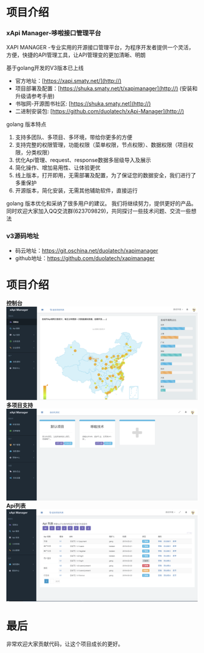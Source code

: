 项目介绍
========
### xApi Manager-哆啦接口管理平台
XAPI MANAGER -专业实用的开源接口管理平台，为程序开发者提供一个灵活，方便，快捷的API管理工具，让API管理变的更加清晰、明朗


基于golang开发的V3版本已上线

- 官方地址：[https://xapi.smaty.net/](http://)
- 项目部署及配置：[https://shuka.smaty.net/t/xapimanager](http://) (安装和升级请参考手册)
- 书咖网-开源图书社区: [https://shuka.smaty.net](http://)
- 二进制安装包: [https://github.com/duolatech/xApi-Manager](http://)

golang 版本特点

1. 支持多团队、多项目、多环境，带给你更多的方便
2. 支持完整的权限管理，功能权限（菜单权限，节点权限）、数据权限（项目权限，分类权限）
3. 优化Api管理、request、response数据多层级导入及展示
4. 简化操作、增加易用性、让体验更优
5. 线上版本，打开即用，无需部署及配置，为了保证您的数据安全，我们进行了多重保护
6. 开源版本，简化安装，无需其他辅助软件，直接运行

golang 版本优化和采纳了很多用户的建议。 我们将继续努力，提供更好的产品。同时欢迎大家加入QQ交流群(623709829)，共同探讨一些技术问题、交流一些想法

### v3源码地址

* 码云地址：https://git.oschina.net/duolatech/xapimanager
* github地址：https://github.com/duolatech/xapimanager

项目介绍
========
**控制台** 
<img src="./screenshot/dash.png">
**多项目支持** 
<img src="./screenshot/project.png">
**Api列表** 
<img src="./screenshot/apilist.png">

最后
========
非常欢迎大家贡献代码，让这个项目成长的更好。
